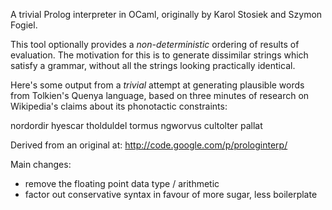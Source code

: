 
A trivial Prolog interpreter in OCaml, originally by Karol Stosiek and
Szymon Fogiel.

This tool optionally provides a *non-deterministic* ordering of results of
evaluation. The motivation for this is to generate dissimilar strings 
which satisfy a grammar, without all the strings looking practically
identical.

Here's some output from a *trivial* attempt at generating plausible
words from Tolkien's Quenya language, based on three minutes of
research on Wikipedia's claims about its phonotactic constraints:

 nordordir
 hyescar
 tholduldel
 tormus
 ngworvus
 cultolter
 pallat


Derived from an original at: http://code.google.com/p/prologinterp/

Main changes:
  - remove the floating point data type / arithmetic
  - factor out conservative syntax in favour of more sugar, less boilerplate
